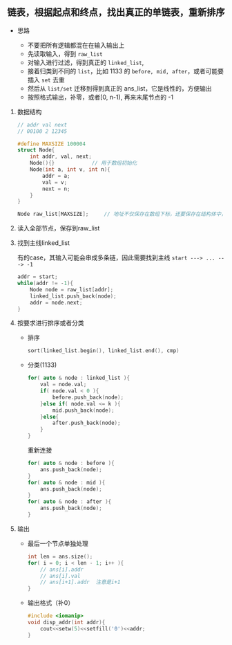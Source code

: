 ##	链表，根据起点和终点，找出真正的单链表，重新排序

*	思路

	*	不要把所有逻辑都混在在输入输出上
	*	先读取输入，得到 `raw_list`
	*	对输入进行过滤，得到真正的 `linked_list`, 
	*	接着归类到不同的 `list`，比如 1133 的 `before, mid, after`，或者可能要插入 `set` 去重
	*	然后从 `list/set` 迁移到得到真正的 ans_list，它是线性的，方便输出
	*	按照格式输出，补零，或者[0, n-1), 再来末尾节点的 -1

1.	数据结构

	```cpp
	// addr val next
	// 00100 2 12345

	#define MAXSIZE 100004
	struct Node{
		int addr, val, next;
		Node(){}			// 用于数组初始化
		Node(int a, int v, int n){
			addr = a;
			val = v;
			next = n;
		}
	}

	Node raw_list[MAXSIZE];		// 地址不仅保存在数组下标，还要保存在结构体中，即node.addr
	```

1.	读入全部节点，保存到raw_list

2.	找到主线linked_list

	有的case，其输入可能会串成多条链，因此需要找到主线 `start ---> ... ---> -1`

	```cpp
	addr = start;
	while(addr != -1){
		Node node = raw_list[addr];
		linked_list.push_back(node);
		addr = node.next;
	}
	```

3.	按要求进行排序或者分类

	*	排序

		```cpp
		sort(linked_list.begin(), linked_list.end(), cmp)
		```

	*	分类(1133)

		```cpp
		for( auto & node : linked_list ){
			val = node.val;
			if( node.val < 0 ){
				before.push_back(node);
			}else if( node.val <= k ){
				mid.push_back(node);
			}else{
				after.push_back(node);
			}
		}
		```

		重新连接

		```cpp
		for( auto & node : before ){
			ans.push_back(node);
		}
		for( auto & node : mid ){
			ans.push_back(node);
		}
		for( auto & node : after ){
			ans.push_back(node);
		}
		```

4.	输出

	*	最后一个节点单独处理

		```cpp
		int len = ans.size();
		for( i = 0; i < len - 1; i++ ){
			// ans[i].addr
			// ans[i].val
			// ans[i+1].addr  注意是i+1
		}
		```

	*	输出格式（补0）

		```cpp
		#include <iomanip>
		void disp_addr(int addr){
			cout<<setw(5)<<setfill('0')<<addr;
		}
		```

